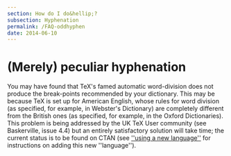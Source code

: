 ```yaml
---
section: How do I do&hellip;?
subsection: Hyphenation
permalink: /FAQ-oddhyphen
date: 2014-06-10
---
```


# (Merely) peculiar hyphenation

You may have found that TeX's famed automatic word-division does
not produce the break-points recommended by your dictionary. This may be
because TeX is set up for American English, whose rules for word
division (as specified, for example, in Webster's Dictionary) are
completely different from the British ones (as specified, for example,
in the Oxford Dictionaries). This problem is being addressed by the UK
TeX User community (see Baskerville, issue&nbsp;4.4) but an entirely
satisfactory solution will take time; the current status is to be
found on CTAN (see
[''using a new language''](FAQ-newlang.md) for instructions
on adding this new ''language'').


